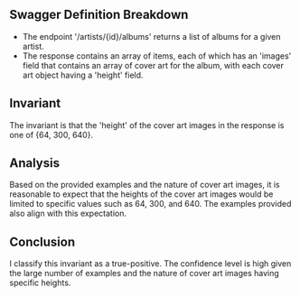 ## Swagger Definition Breakdown
- The endpoint '/artists/{id}/albums' returns a list of albums for a given artist.
- The response contains an array of items, each of which has an 'images' field that contains an array of cover art for the album, with each cover art object having a 'height' field.

## Invariant
The invariant is that the 'height' of the cover art images in the response is one of {64, 300, 640}.

## Analysis
Based on the provided examples and the nature of cover art images, it is reasonable to expect that the heights of the cover art images would be limited to specific values such as 64, 300, and 640. The examples provided also align with this expectation.

## Conclusion
I classify this invariant as a true-positive. The confidence level is high given the large number of examples and the nature of cover art images having specific heights.
